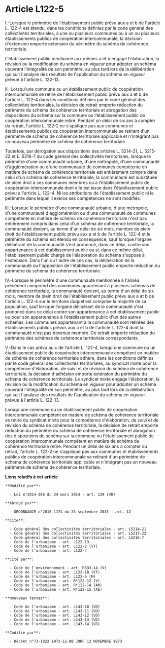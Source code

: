 # Article L122-5

I.-Lorsque le périmètre de l'établissement public prévu aux a et b de l'article L. 122-4 est étendu, dans les conditions
définies par le code général des collectivités territoriales, à une ou plusieurs communes ou à un ou plusieurs établissements
publics de coopération intercommunale, la décision d'extension emporte extension du périmètre du schéma de cohérence
territoriale. 

L'établissement public mentionné aux mêmes a et b engage l'élaboration, la révision ou la modification du schéma en vigueur
pour adopter un schéma couvrant l'intégralité de son périmètre, au plus tard lors de la délibération qui suit l'analyse des
résultats de l'application du schéma en vigueur prévue à l'article L. 122-13. 

II.-Lorsqu'une commune ou un établissement public de coopération intercommunale se retire de l'établissement public prévu aux
a et b de l'article L. 122-4 dans les conditions définies par le code général des collectivités territoriales, la décision de
retrait emporte réduction du périmètre du schéma de cohérence territoriale et abrogation des dispositions du schéma sur la
commune ou l'établissement public de coopération intercommunale retiré. Pendant un délai de six ans à compter du retrait,
l'article L. 122-2 ne s'applique pas aux communes et établissements publics de coopération intercommunale se retirant d'un
périmètre de schéma de cohérence territoriale applicable et n'intégrant pas un nouveau périmètre de schéma de cohérence
territoriale. 

Toutefois, par dérogation aux dispositions des articles L. 5214-21, L. 5215-22 et L. 5216-7 du code général des collectivités
territoriales, lorsque le périmètre d'une communauté urbaine, d'une métropole, d'une communauté d'agglomération ou d'une
communauté de communes compétente en matière de schéma de cohérence territoriale est entièrement compris dans celui d'un
schéma de cohérence territoriale, la communauté est substituée de plein droit à ses communes membres ou à l'établissement
public de coopération intercommunale dont elle est issue dans l'établissement public prévu à l'article L. 122-4. Ni les
attributions de l'établissement public ni le périmètre dans lequel il exerce ses compétences ne sont modifiés. 

III.-Lorsque le périmètre d'une communauté urbaine, d'une métropole, d'une communauté d'agglomération ou d'une communauté de
communes compétente en matière de schéma de cohérence territoriale n'est pas entièrement compris dans celui d'un schéma de
cohérence territoriale, la communauté devient, au terme d'un délai de six mois, membre de plein droit de l'établissement
public prévu aux a et b de l'article L. 122-4 et le périmètre du schéma est étendu en conséquence, sauf lorsque l'organe
délibérant de la communauté s'est prononcé, dans ce délai, contre son appartenance à cet établissement public ou si, dans ce
même délai, l'établissement public chargé de l'élaboration du schéma s'oppose à l'extension. Dans l'un ou l'autre de ces cas,
la délibération de la communauté ou l'opposition de l'établissement public emporte réduction du périmètre du schéma de
cohérence territoriale. 

IV.-Lorsque le périmètre d'une communauté mentionnée à l'alinéa précédent comprend des communes appartenant à plusieurs
schémas de cohérence territoriale, la communauté devient, au terme d'un délai de six mois, membre de plein droit de
l'établissement public prévu aux a et b de l'article L. 122-4 sur le territoire duquel est comprise la majorité de sa
population, sauf lorsque l'organe délibérant de la communauté s'est prononcé dans ce délai contre son appartenance à cet
établissement public ou pour son appartenance à l'établissement public d'un des autres schémas. Les communes appartenant à la
communauté sont retirées des établissements publics prévus aux a et b de l'article L. 122-4 dont la communauté n'est pas
devenue membre. Ce retrait emporte réduction du périmètre des schémas de cohérence territoriale correspondants. 

V.-Dans le cas prévu au c de l'article L. 122-4, lorsqu'une commune ou un établissement public de coopération intercommunale
compétent en matière de schéma de cohérence territoriale adhère, dans les conditions définies par le code général des
collectivités territoriales, au syndicat mixte pour la compétence d'élaboration, de suivi et de révision du schéma de
cohérence territoriale, la décision d'adhésion emporte extension du périmètre du schéma de cohérence territoriale. Le
syndicat mixte engage l'élaboration, la révision ou la modification du schéma en vigueur pour adopter un schéma couvrant
l'intégralité de son périmètre, au plus tard lors de la délibération qui suit l'analyse des résultats de l'application du
schéma en vigueur prévue à l'article L. 122-13. 

Lorsqu'une commune ou un établissement public de coopération intercommunale compétent en matière de schéma de cohérence
territoriale se retire du syndicat mixte pour la compétence d'élaboration, de suivi et de révision du schéma de cohérence
territoriale, la décision de retrait emporte réduction du périmètre du schéma de cohérence territoriale et abrogation des
dispositions du schéma sur la commune ou l'établissement public de coopération intercommunale compétent en matière de schéma
de cohérence territoriale retiré. Pendant un délai de six ans à compter du retrait, l'article L. 122-2 ne s'applique pas aux
communes et établissements publics de coopération intercommunale se retirant d'un périmètre de schéma de cohérence
territoriale applicable et n'intégrant pas un nouveau périmètre de schéma de cohérence territoriale.

**Liens relatifs à cet article**

	**Modifié par**:

	  - Loi n°2014-366 du 24 mars 2014 - art. 129 (VD)

	**Abrogé par**:

	  - ORDONNANCE n°2015-1174 du 23 septembre 2015 - art. 12

	**Cite**:

	  - Code général des collectivités territoriales - art. L5214-21
	  - Code général des collectivités territoriales - art. L5215-22
	  - Code général des collectivités territoriales - art. L5216-7
	  - Code de l'urbanisme - art. L122-13
	  - Code de l'urbanisme - art. L122-2 (VT)
	  - Code de l'urbanisme - art. L122-4

	**Cité par**:

	  - Code de l'environnement - art. R333-14 (V)
	  - Code de l'urbanisme - art. L122-18 (VT)
	  - Code de l'urbanisme - art. L122-6 (M)
	  - Code de l'urbanisme - art. R*122-12 (V)
	  - Code de l'urbanisme - art. R*122-14 (Ab)
	  - Code de l'urbanisme - art. R*122-15 (Ab)

	**Nouveaux textes**:

	  - Code de l'urbanisme - art. L143-10 (VD)
	  - Code de l'urbanisme - art. L143-11 (VD)
	  - Code de l'urbanisme - art. L143-12 (VD)
	  - Code de l'urbanisme - art. L143-13 (VD)
	  - Code de l'urbanisme - art. L143-14 (VD)

	**Codifié par**:

	  - Décret n°73-1022 1973-11-08 JORF 13 NOVEMBRE 1973
